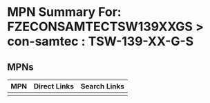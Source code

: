 



# MPN Summary For: FZECONSAMTECTSW139XXGS > con-samtec : TSW-139-XX-G-S

## MPNs
  

|MPN|Direct Links|Search Links|
| :--- | :--- | :--- |
||||
